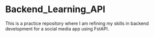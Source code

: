 # Backend_Learning_API
This is a practice repository where I am refining my skills in backend development for a social media app using FstAPI.
